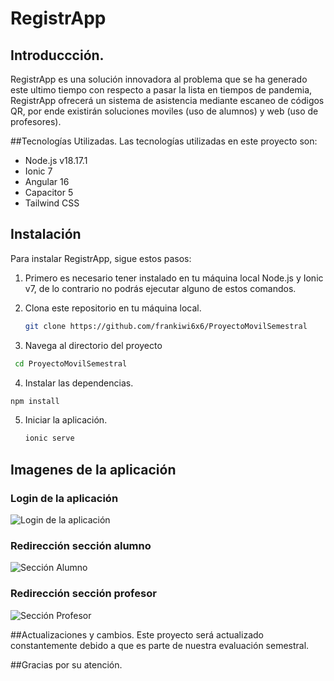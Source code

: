 # RegistrApp

## Introduccción.
RegistrApp es una solución innovadora al problema que se ha generado este ultimo tiempo con respecto a pasar la lista en tiempos de pandemia, 
RegistrApp ofrecerá un sistema de asistencia mediante escaneo de códigos QR, por ende existirán soluciones moviles (uso de alumnos) y web (uso de profesores).

##Tecnologías Utilizadas.
Las tecnologías utilizadas en este proyecto son:
- Node.js v18.17.1
- Ionic 7
- Angular 16
- Capacitor 5
- Tailwind CSS

## Instalación

Para instalar RegistrApp, sigue estos pasos:

1. Primero es necesario tener instalado en tu máquina local Node.js y Ionic v7, de lo contrario no podrás ejecutar alguno de estos comandos. 
2. Clona este repositorio en tu máquina local.
   ```bash
   git clone https://github.com/frankiwi6x6/ProyectoMovilSemestral
   ```
   
3. Navega al directorio del proyecto
  ```bash
   cd ProyectoMovilSemestral
   ```
4.  Instalar las dependencias.
   ```bash
   npm install
   ```
5. Iniciar la aplicación.
   ```bash
   ionic serve
   ```

## Imagenes de la aplicación
### Login de la aplicación
![Login de la aplicación](https://cdn.discordapp.com/attachments/687817381485346846/1159219989816025159/image.png?ex=65303abe&is=651dc5be&hm=de9aa5a192f75b5aca7b0b050123307fda1a5f3515e78ce652835780af482ec4&)
### Redirección sección alumno
![Sección Alumno](https://cdn.discordapp.com/attachments/687817381485346846/1159221563162378352/image.png?ex=65303c35&is=651dc735&hm=8f7dda6df248f12f5d6298d9f563dfb43b3bec79c44b21aa27256dcf170e129e&)
### Redirección sección profesor
![Sección Profesor](https://cdn.discordapp.com/attachments/687817381485346846/1159222979541073950/image.png?ex=65303d87&is=651dc887&hm=4e9c81bc37257918a1b76dcffce6088105958b0f298b7f68cdfd8525ac3a3339&)

##Actualizaciones y cambios.
Este proyecto será actualizado constantemente debido a que es parte de nuestra evaluación semestral.

##Gracias por su atención.
